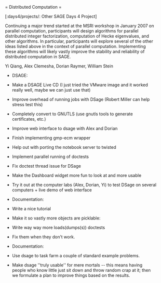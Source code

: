 = Distributed Computation =

[:days4/projects/: Other SAGE Days 4 Project]


Continuing a major trend started at the MSRI workshop in January 2007 on parallel computation, participants will design algorithms for parallel distributed integer factorization, computation of Hecke eigenvalues, and other algorithms. In particular, participants will explore several of the other ideas listed above in the context of parallel computation. Implementing these algorithms will likely vastly improve the stability and reliability of distributed computation in SAGE.


Yi Qiang, Alex Clemesha, Dorian Raymer, William Stein

 * DSAGE:
  * Make a DSAGE Live CD (I just tried the VMware image and it worked really well, maybe we can just use that)
  * Improve overhead of running jobs with DSage (Robert Miller can help stress test this)
  * Completely convert to GNUTLS (use gnutls tools to generate certificates, etc.)
  * Improve web interface to dsage with Alex and Dorian
  * Finish implementing gmp-ecm wrapper
  * Help out with porting the notebook server to twisted
  * Implement parallel running of doctests
  * Fix doctest thread issue for DSage
  * Make the Dashboard widget more fun to look at and more usable
  * Try it out at the computer labs (Alex, Dorian, Yi) to test DSage on several computers + live demo of web interface

 * Documentation:
  * Write a nice tutorial

 * Make it so vastly more objects are picklable:
  * Write way way more loads(dumps(s)) doctests
  * Fix them when they don't work.

 * Documentation:
  * Use dsage to task farm a couple of standard example problems.
  * Make dsage ''truly usable'' for mere mortals -- this means having people who know little just sit down and throw random crap at it; then we formulate a plan to improve things based on the results.
